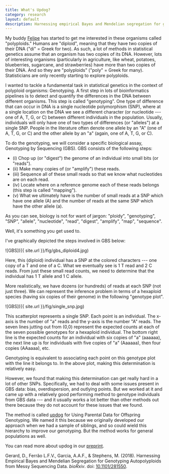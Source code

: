 ```yaml
---
title: What's Updog?
category: research
layout: default
description: Harnessing empirical Bayes and Mendelian segregation for genotyping autopolyploids from messy sequencing data.
---
```


My buddy
[Felipe](https://scholar.google.com/citations?user=aOCcCqEAAAAJ&hl=en&oi=ao)
has started to get me interested in these organisms called
"polyploids." Humans are "diploid", meaning that they have two copies
of their DNA ("di" = Greek for two). As such, a lot of methods in
statistical genetics assume that an organism has two copies of its
DNA. However, lots of interesting organisms (particularly in
agriculture, like wheat, potatoes, blueberries, sugarcane, and
strawberries) have more than two copies of their DNA. And so they are
"polyploids" ("poly" = Greek for many). Statisticians are only
recently starting to explore polyploids.

I wanted to tackle a fundamental task in statistical genetics in the
context of polyploid organisms: Genotyping. A first step in lots of
bioinformatics pipelines is to detect and quantify the differences in
the DNA between different organisms. This step is called
"genotyping". One type of difference that can occur in DNA is a single
nucleotide polymorphism (SNP), where at a single location on the DNA
we see a different character (or nucleotide --- one of A, T, G, or C)
between different individuals in the population. Usually, individuals
will only have one of two types of differences (or "alleles") at a
single SNP. People in the literature often denote one allele by an
"A" (one of A, T, G, or C) and the other allele by an "a" (again, one
of A, T, G, or C).

To do the genotyping, we will consider a specific biological assay,
Genotyping by Sequencing (GBS). GBS consists of the following steps:

   * (i) Chop up (or "digest") the genome of an individual into small
   bits (or "reads").
   * (ii) Make many copies of (or "amplify") these reads.
   * (iii) Sequence all of these small reads so that we know what
   nucleotides are on each read.
   * (iv) Locate where on a reference genome each of these reads
   belongs (this step is called "mapping").
   * (v) What we ultimately have is the number of small reads at a SNP
   which have one allele (A) and the number of reads at the same SNP
   which have the other allele (a).
   
As you can see, biology is not for want of jargon: "ploidy",
"genotyping", "SNP", "allele", "nucleotide", "read", "digest",
"amplify", "map", "sequence".

Well, it's something you get used to.

I've graphically depicted the steps involved in GBS below:

![GBS]({{ site.url }}/fig/gbs_diploid4.jpg)

Here, this (diploid) individual has a SNP at the colored characters
--- one copy of a T and one of a C. What we eventually see is 1 T read
and 2 C reads. From just these small read counts, we need to determine
that the individual has 1 T allele and 1 C allele.

More realistically, we have dozens (or hundreds) of reads at each SNP
(not just three). We can represent the inference problem in terms of a
hexaploid species (having six copies of their genome) in the following
"genotype plot".

![GBS]({{ site.url }}/fig/single_snp.jpg)

This scatterplot represents a single SNP. Each point is an
individual. The x-axis is the number of "a" reads and the y-axis is
the number "A" reads. The seven lines jutting out from (0,0) represent
the expected counts at each of the seven possible genotypes for a
hexaploid individual. The bottom right line is the expected counts for
an individual with six copies of "a" (aaaaaa), the next line up is for
individuals with five copies of "a" (Aaaaaa), then four copies
(AAaaaa), etc.

Genotyping is equivalent to associating each point on this genotype
plot with the line it belongs to. In the above plot, making this
determination is relatively easy.

However, we found that making this determination can get really hard
in a lot of other SNPs. Specifically, we had to deal with some issues
present in GBS data: bias, overdispersion, and outlying points. But we
worked at it and came up with a relatively good performing method to
genotype individuals from GBS data --- and it usually works a lot
better than other methods out there because they do not account for
these issues that we found.

The method is called [updog](https://github.com/dcgerard/updog) for
Using Parental Data for Offspring Genotyping. We named it this because
we originally developed our approach when we had a sample of siblings,
and so could wield this hierarchy to improve our genotyping. But the
method works for general populations as well.

You can read more about updog in our
[preprint](https://doi.org/10.1101/281550).

Gerard, D., Ferr&atilde;o L.F.V., Garcia, A.A.F., & Stephens,
M. (2018). Harnessing Empirical Bayes and Mendelian Segregation for
Genotyping Autopolyploids from Messy Sequencing Data. *bioRxiv*. doi:
[10.1101/281550](https://doi.org/10.1101/281550).

